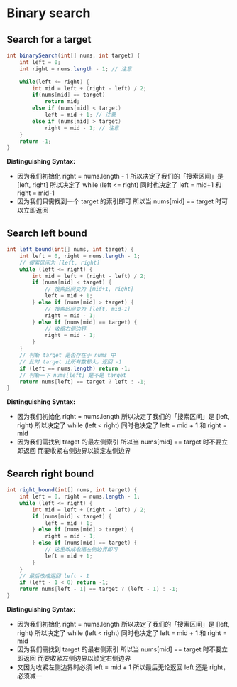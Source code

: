 # Binary search

## **Search for a target**

```java
int binarySearch(int[] nums, int target) {
    int left = 0; 
    int right = nums.length - 1; // 注意

    while(left <= right) {
        int mid = left + (right - left) / 2;
        if(nums[mid] == target)
            return mid; 
        else if (nums[mid] < target)
            left = mid + 1; // 注意
        else if (nums[mid] > target)
            right = mid - 1; // 注意
    }
    return -1;
}

```

**Distinguishing Syntax:**

* 因为我们初始化 right = nums.length - 1 所以决定了我们的「搜索区间」是 \[left, right] 所以决定了 while (left <= right) 同时也决定了 left = mid+1 和 right = mid-1
* 因为我们只需找到一个 target 的索引即可 所以当 nums\[mid] == target 时可以立即返回

## **Search left bound**

```java
int left_bound(int[] nums, int target) {
    int left = 0, right = nums.length - 1;
    // 搜索区间为 [left, right]
    while (left <= right) {
        int mid = left + (right - left) / 2;
        if (nums[mid] < target) {
            // 搜索区间变为 [mid+1, right]
            left = mid + 1;
        } else if (nums[mid] > target) {
            // 搜索区间变为 [left, mid-1]
            right = mid - 1;
        } else if (nums[mid] == target) {
            // 收缩右侧边界
            right = mid - 1;
        }
    }
    // 判断 target 是否存在于 nums 中
    // 此时 target 比所有数都大，返回 -1
    if (left == nums.length) return -1;
    // 判断一下 nums[left] 是不是 target
    return nums[left] == target ? left : -1;
}

```

**Distinguishing Syntax:**

* 因为我们初始化 right = nums.length 所以决定了我们的「搜索区间」是 \[left, right) 所以决定了 while (left < right) 同时也决定了 left = mid + 1 和 right = mid
* 因为我们需找到 target 的最左侧索引 所以当 nums\[mid] == target 时不要立即返回 而要收紧右侧边界以锁定左侧边界

## **Search right bound**

```java
int right_bound(int[] nums, int target) {
    int left = 0, right = nums.length - 1;
    while (left <= right) {
        int mid = left + (right - left) / 2;
        if (nums[mid] < target) {
            left = mid + 1;
        } else if (nums[mid] > target) {
            right = mid - 1;
        } else if (nums[mid] == target) {
            // 这里改成收缩左侧边界即可
            left = mid + 1;
        }
    }
    // 最后改成返回 left - 1
    if (left - 1 < 0) return -1;
    return nums[left - 1] == target ? (left - 1) : -1;
}

```

**Distinguishing Syntax:**

* 因为我们初始化 right = nums.length 所以决定了我们的「搜索区间」是 \[left, right) 所以决定了 while (left < right) 同时也决定了 left = mid + 1 和 right = mid
* 因为我们需找到 target 的最右侧索引 所以当 nums\[mid] == target 时不要立即返回 而要收紧左侧边界以锁定右侧边界
* 又因为收紧左侧边界时必须 left = mid + 1 所以最后无论返回 left 还是 right，必须减一
